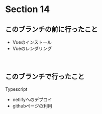 # Section 14

このブランチの前に行ったこと
--------------------------------

- Vueのインストール
- Vueのレンダリング

　　
　　

このブランチで行ったこと
--------------------------------

Typescript





- netlifyへのデプロイ
- githubページの利用
